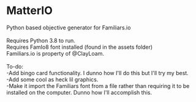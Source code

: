 # MatterIO
 Python based objective generator for Familiars.io\
\
Requires Python 3.8 to run.\
Requires FamIo8 font installed (found in the assets folder)\
Familiars.io is property of @ClayLoam.\
\
To-do:\
-Add bingo card functionality. I dunno how I'll do this but I'll try my best.\
-Add some cool as heck lil graphics.\
-Make it import the Familiars font from a file rather than requiring it to be installed on the computer. Dunno how I'll accomplish this.

